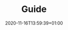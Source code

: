 ---
title: "Guide"
description: "Packaging Python programs in a reproducable way"
lead: "Packaging Python programs in a reproducable way"
date: 2020-11-16T13:59:39+01:00
lastmod: 2020-11-16T13:59:39+01:00
draft: false
images: []
weight: 150
toc: true
---